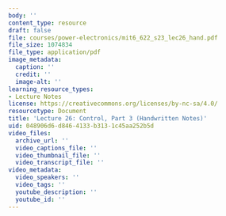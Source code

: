 ```yaml
---
body: ''
content_type: resource
draft: false
file: courses/power-electronics/mit6_622_s23_lec26_hand.pdf
file_size: 1074834
file_type: application/pdf
image_metadata:
  caption: ''
  credit: ''
  image-alt: ''
learning_resource_types:
- Lecture Notes
license: https://creativecommons.org/licenses/by-nc-sa/4.0/
resourcetype: Document
title: 'Lecture 26: Control, Part 3 (Handwritten Notes)'
uid: 048906d6-d846-4133-b313-1c45aa252b5d
video_files:
  archive_url: ''
  video_captions_file: ''
  video_thumbnail_file: ''
  video_transcript_file: ''
video_metadata:
  video_speakers: ''
  video_tags: ''
  youtube_description: ''
  youtube_id: ''
---
```

